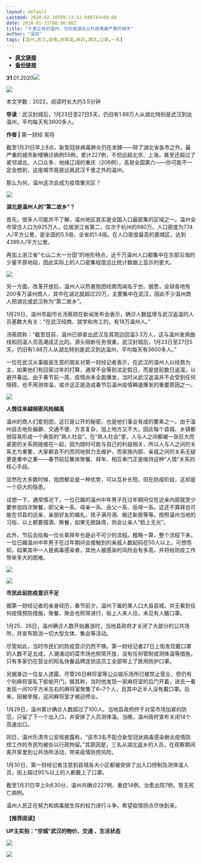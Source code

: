 ```yaml
---
layout: default
Lastmod: 2020-02-28T09:13:51.048743+00:00
date: 2020-01-31T00:00:00Z
title: "千里之外的温州，为何成湖北以外疫情最严重的城市"
author: "吴将"
tags: [温州,武汉,疫情,测体温,麻将,湖北,口罩,一系]
---
```


* [**原文链接**](http://mp.weixin.qq.com/s?__biz=MjM5MTM3NTMwNA==&mid=2660911628&idx=1&sn=c3dba160d62afc424e721904d41d8487&chksm=bdd860ab8aafe9bd4befca36e76a4e4e8c75eeb76a1fc9a0ab155b96db01be225f3ee38fe9e8#rd)
* [**备份链接**](http://archive.is/uOmAe)


  

**31**.01.2020![](/images/post/b964456eeb895c5ca2180c84e43a5c1c.jpg)

![](/images/post/335194ea4d53a37c8751e6ab0a2f8e5d.jpg)

本文字数：2022，阅读时长大约3.5分钟

**导读**：武汉封城后，1月23日至27日5天，仍旧有1.88万人从湖北特别是武汉到达温州，平均每天有3600多人。

  

**作者 |** 第一财经 吴将

截至1月31日早上8点，新型冠状病毒肺炎仍在发酵——除了湖北省各市之外，最严重的城市新增确诊病例55例，累计227例，不但远超北京、上海，甚至还超过了紧邻湖北、人口众多、地缘辽阔的重庆（206例），高居全国第六——你可能不一定会想到，这座城市竟是远离武汉千里之外的温州。

那么为何，温州这次会成为疫情重灾区？

![](/images/post/3519c8928fe3dd75fef0a2cb3e52b75b.jpg)

**湖北是温州人的“第二故乡”？**

首先，很多人可能并不了解，温州地区其实是全国人口最密集的区域之一。温州全市常住人口为925万人，位居浙江省第二，仅次于杭州的980万。人口密度为774人/平方公里，是全国的5.5倍，全省的1.4倍。在人口密度最高的鹿城区，达到4399人/平方公里。

再加上浙江省“七山二水一分田”的地形特点，近千万温州人口都集中在东部沿海的少量平原地段，因此实际上的人口密集程度远比统计数据上显示的更大。

![](/images/post/391776aa1062747465de87287567fd8d.jpg)

另一方面，改革开放后，温州人以热衷抱团经商而闻名于世。据悉，全球各地有200多万温州商人，其中在湖北就超过20万，主要集中在武汉，因此不少温州商人把湖北或武汉称为“第二故乡”。

1月29日，温州市副市长汤筱疏在新闻发布会表示，确诊人数猛增与武汉返温的人员基数大有关：“在武汉经商、就学和务工的，有18万温州人。”

汤筱疏称：“截至目前，温州已排查出武汉及其周边回温3.3万人，这与温州发病曲线和回温人员高潮成正比的。源头阻断任务很重，武汉封城后，1月23日至27日5天，仍旧有1.88万人从湖北特别是武汉到达温州，平均每天有3600多人。”

一位在武汉从事服装生意的朋友对第一财经记者表示，在武汉的温州人以经商为主，如果他们有回家过年的打算，通常不会等到法定假日，而是提前数日返温，以避开春运。由于春节前一周，疫情尚未全面爆发，当时从武汉返温并不会受到任何阻碍，也不用测体温，或许这正是造成春节后温州疫情瞬速爆发的重要原因之一。

![](/images/post/3519c8928fe3dd75fef0a2cb3e52b75b.jpg)

**人情往来越频密风险越高**

温州的商人们爱抱团，这已是公开的秘密，也是他们事业有成的要素之一。由于温州自古地处偏僻、交通不便、方言复杂，加上地方又不大，因此每个县城、乡镇都很容易形成一个典型的“熟人社会”。在“熟人社会”里，人与人之间都被一张巨大而紧密的关系网链接在一起，因为随时可能与自己的利益相关，所以人与人之间的关系尤为重要，大家都会不约而同地努力去维护，而家族内部、亲戚之间的关系无疑更是重中之重——春节前后集体聚餐、拜年、相互串门正是维持这种“人情”关系的核心手段。

显然在大多数时候，抱团都会是一种优势，可以互补长短。但在防疫阶段，这却是一个巨大的隐患。

试想一下，通常情况下，一位已婚的温州中年男子在过年期间仅在近亲内部就至少要参加四次聚餐，即父亲一系、母亲一系、岳父一系、岳母一系。这还不算拜访可能在邻县的远亲、亲朋好友的婚礼、孩子满月酒、搬迁新居等等。按照温州当地的习俗，以上都要摆酒、聚餐，如果无故缺席，则会让亲人“脸上无光”。

此外，节后去给每一位长辈拜年也是必不可少的流程。粗略一算，整个流程下来，一位已婚温州中年男子在过年期间会接触到的亲戚人数起码在50人以上。可想而知，如果其中一人是病毒感染者，其他人被感染的风险会有多高，并将给防疫工作带来多大的困难。

![](/images/post/810ca9d16860cd584ed94767fb7bcadc.jpg)

![](/images/post/3519c8928fe3dd75fef0a2cb3e52b75b.jpg)

**市民此前防疫意识不足**

据第一财经记者的亲身经历，春节前夕，温州下属的某人口大县县城，并无看到任何疫情预防措施，聚餐、聚会也照常进行，街上人来人往，未见有人戴口罩。

1月25、26日，温州确诊人数开始暴涨时，当地县政府才关闭了大部分的公共场所，并宣布取消一切大型文体、集会等活动。

尽管如此，当时市民们的防疫意识仍然不够。第一财经记者27日上街发现戴口罩的人数不足五成，人潮涌动的菜市场也照常开放，没有任何管制或测体温等措施，只有多家仍在营业的知名快餐品牌连锁店员工全部带上了医用防护口罩。

另据身边一位友人透露，尽管26日麻将室等公众娱乐场所已被禁止营业，但仍有个别麻将室私下偷偷开门，据其称，当时他发现一家麻将室的后门开着，进去一看发现一间10平方米左右的麻将室聚集了6~7个人，且其中近半人没有戴口罩。后来，因被举报，这间麻将室才被迫停业。

1月29日，温州累计确诊人数超过了100人。当地县政府终于对菜市场加紧的防范，只留了下一个出入口，并安排了人员测体温。当晚，温州政府宣布关闭14个高速出口。

同日，温州乐清市公安局披露称，“该市3名不配合新型冠状病毒感染肺炎疫情防控工作的市民均被处以行政拘留。”其原因是，三名从湖北返乡的人员，在观察期间离开家里到公共场所活动，带来疫情防控风险。

1月30日，第一财经记者注意到县城各大小区都被安排了出入口控制及测体温人员，街上超过95%以上的人都戴上了口罩。

截至1月31日早上9点30分，温州共确诊227例、重症14例、治愈出院7例，暂无死亡病例。

温州人民正在努力和病毒就生存的权力进行斗争，希望疫情拐点尽快到来。

**【推荐阅读】**

**UP主实拍：“空城”武汉的物价、交通 、生活状态**

[![](/images/post/95378c138081e87ab45f85e97ac64671.jpg)](http://mp.weixin.qq.com/s?__biz=MjM5MTM3NTMwNA==&mid=2660911356&idx=1&sn=7ffb93ebf418b95431c855ef076d60a9&chksm=bdd8625b8aafeb4de0e755a3a94953a08b8683b96b692ea2bc68a976f3d13218eb323988780a&scene=21#wechat_redirect)

![](/images/post/8cd8a1d0aba0700b88fba4e2bebbdee5.jpg)

